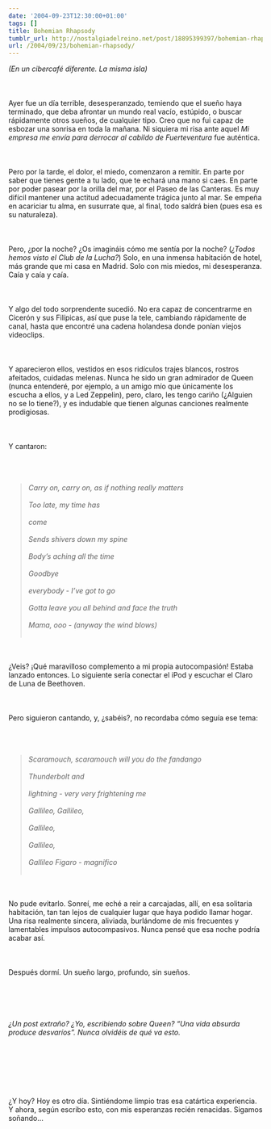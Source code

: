 ```yaml
---
date: '2004-09-23T12:30:00+01:00'
tags: []
title: Bohemian Rhapsody
tumblr_url: http://nostalgiadelreino.net/post/18895399397/bohemian-rhapsody
url: /2004/09/23/bohemian-rhapsody/
---
```


<p><em>(En un cibercafé diferente.  La misma isla)</em><br/><br/><br/><br/>Ayer fue un día terrible, desesperanzado, temiendo que el sueño haya terminado, que deba afrontar un mundo real vacío, estúpido, o buscar rápidamente otros sueños, de cualquier tipo. Creo que no fui capaz de esbozar una sonrisa en toda la mañana. Ni siquiera mi risa ante aquel <em>Mi empresa me envía para derrocar al cabildo de Fuerteventura</em> fue auténtica.<br/><br/><br/><br/>Pero por la tarde, el dolor, el miedo, comenzaron a remitir. En parte por saber que tienes gente a tu lado, que te echará una mano si caes. En parte por poder pasear por la orilla del mar, por el Paseo de las Canteras. Es muy difícil mantener una actitud adecuadamente trágica junto al mar. Se empeña en acariciar tu alma, en susurrate que, al final, todo saldrá bien (pues esa es su naturaleza).<br/><br/><br/><br/>Pero, ¿por la noche? ¿Os imagináis cómo me sentía por la noche? (<em>¿Todos hemos visto el Club de la Lucha?</em>) Solo, en una inmensa habitación de hotel, más grande que mi casa en Madrid. Solo con mis miedos, mi desesperanza. Caía y caía y caía.<br/><br/><br/><br/>Y algo del todo sorprendente sucedió. No era capaz de concentrarme en Cicerón y sus Filípicas, así que puse la tele, cambiando rápidamente de canal, hasta que encontré una cadena holandesa donde ponían viejos videoclips.<br/><br/><br/><br/>Y aparecieron ellos, vestidos en esos ridículos trajes blancos, rostros afeitados, cuidadas melenas. Nunca he sido un gran admirador de Queen (nunca entenderé, por ejemplo, a un amigo mío que únicamente los escucha a ellos, y a Led Zeppelin), pero, claro, les tengo cariño (¿Alguien no se lo tiene?), y es indudable que tienen algunas canciones realmente prodigiosas.<br/><br/><br/><br/>Y cantaron:<br/><br/><br/><br/><em><blockquote><em>Carry on, carry on, as if nothing really matters<br/><br/>Too late, my time has<br/><br/>come<br/><br/>Sends shivers down my spine<br/><br/>Body&rsquo;s aching all the time<br/><br/>Goodbye<br/><br/>everybody - I&rsquo;ve got to go<br/><br/>Gotta leave you all behind and face the truth<br/><br/>Mama, ooo - (anyway the wind blows)<br/><br/></em></blockquote></em><br/><br/>¿Veis? ¡Qué maravilloso complemento a mi propia autocompasión! Estaba lanzado entonces. Lo siguiente sería conectar el iPod y escuchar el Claro de Luna de Beethoven.<br/><br/><br/><br/>Pero siguieron cantando, y, ¿sabéis?, no recordaba cómo seguía ese tema:<br/><br/><br/><br/><em><blockquote><em>Scaramouch, scaramouch will you do the fandango<br/><br/>Thunderbolt and<br/><br/>lightning - very very frightening me<br/><br/>Gallileo, Gallileo,<br/><br/>Gallileo,<br/><br/>Gallileo,<br/><br/>Gallileo Figaro - magnifico<br/><br/></em></blockquote></em><br/><br/>No pude evitarlo. Sonreí, me eché a reir a carcajadas, allí, en esa solitaria habitación, tan tan lejos de cualquier lugar que haya podido llamar hogar. Una risa realmente sincera, aliviada, burlándome de mis frecuentes y lamentables impulsos autocompasivos. Nunca pensé que esa noche podría acabar así.<br/><br/><br/><br/>Después dormí. Un sueño largo, profundo, sin sueños.<br/><br/><br/><br/><br/><br/><em>¿Un post extraño? ¿Yo, escribiendo sobre Queen? &ldquo;Una vida absurda produce desvaríos&rdquo;. Nunca olvidéis de qué va esto.</em><br/><br/><br/><br/><br/><br/><br/><br/>¿Y hoy? Hoy es otro día. Sintiéndome limpio tras esa catártica experiencia. Y ahora, según escribo esto, con mis esperanzas recién renacidas. Sigamos soñando&hellip;<br/><br/></p><div class="blogger-post-footer"><img width="1" height="1" src="https://blogger.googleusercontent.com/tracker/1180118427259117074-8218602685115838158?l=nostalgiadelreino.blogspot.com" alt=""/></div>